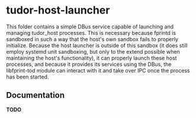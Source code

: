 # tudor-host-launcher
This folder contains a simple DBus service capable of launching and managing
tudor_host processes. This is necessary because fprintd is sandboxed in such a
way that the host's own sandbox fails to properly initialize. Because the host
launcher is outside of this sandbox (it does still employ systemd unit
sandboxing, but only to the extend possible when maintaining the host's
functionality), it can properly launch these host processes, and because it
provides its services using the DBus, the libfprint-tod module can interact with
it and take over IPC once the process has been started.

## Documentation
**TODO**